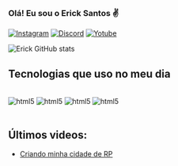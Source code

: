 
### Olá! Eu sou o Erick Santos ✌️

[![Instagram](https://img.shields.io/badge/Instagram-E4405F?style=for-the-badge&logo=instagram&logoColor=white)](https://www.instagram.com/erick05512/)
[![Discord](https://img.shields.io/badge/Discord-7289DA?style=for-the-badge&logo=discord&logoColor=white)](https://discord.gg/peWgaGu3mT)
[![Yotube](https://img.shields.io/badge/YouTube-FF0000?style=for-the-badge&logo=youtube&logoColor=white)](https://www.youtube.com/channel/UCF_4DDuyJpLBVpxngcU-ioA)

![Erick GitHub stats](https://github-readme-stats.vercel.app/api?username=erick10332542&show_icons=true&theme=dracula)

## Tecnologias que uso no meu dia

<div style="display: inline_block"><br/>
    <img alig="center" alt="html5" src="https://img.shields.io/badge/HTML5-E34F26?style=for-the-badge&logo=html5&logoColor=white">
    <img alig="center" alt="html5" src="https://img.shields.io/badge/Node.js-43853D?style=for-the-badge&logo=node.js&logoColor=white">
    <img alig="center" alt="html5" src="https://img.shields.io/badge/JavaScript-F7DF1E?style=for-the-badge&logo=javascript&logoColor=black">
    <img alig="center" alt="html5" src="https://img.shields.io/badge/Lua-2C2D72?style=for-the-badge&logo=lua&logoColor=white">
</div></br>

## Últimos videos:
- [Criando minha cidade de RP]()


